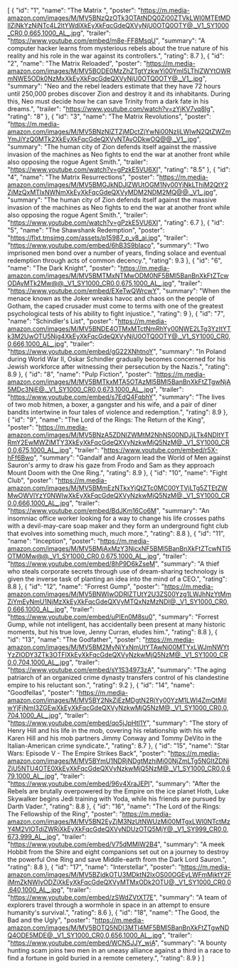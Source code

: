 [
 {
  "id": "1",
  "name": "The Matrix ",
  "poster": "https://m.media-amazon.com/images/M/MV5BNzQzOTk3OTAtNDQ0Zi00ZTVkLWI0MTEtMDllZjNkYzNjNTc4L2ltYWdlXkEyXkFqcGdeQXVyNjU0OTQ0OTY@._V1_SY1000_CR0,0,665,1000_AL_.jpg",
  "trailer": "https://www.youtube.com/embed/m8e-FF8MsqU",
  "summary": "A computer hacker learns from mysterious rebels about the true nature of his reality and his role in the war against its controllers.",
  "rating": 8.7
 },
 {
  "id": "2",
  "name": "The Matrix Reloaded",
  "poster": "https://m.media-amazon.com/images/M/MV5BODE0MzZhZTgtYzkwYi00YmI5LThlZWYtOWRmNWE5ODk0NzMxXkEyXkFqcGdeQXVyNjU0OTQ0OTY@._V1_.jpg",
  "summary": "Neo and the rebel leaders estimate that they have 72 hours until 250,000 probes discover Zion and destroy it and its inhabitants. During this, Neo must decide how he can save Trinity from a dark fate in his dreams.",
  "trailer": "https://www.youtube.com/watch?v=zYjKV7vq8Ig",
  "rating": "8"
 },
 {
  "id": "3",
  "name": "The Matrix Revolutions",
  "poster": "https://m.media-amazon.com/images/M/MV5BNzNlZTZjMDctZjYwNi00NzljLWIwN2QtZWZmYmJiYzQ0MTk2XkEyXkFqcGdeQXVyNTAyODkwOQ@@._V1_.jpg",
  "summary": "The human city of Zion defends itself against the massive invasion of the machines as Neo fights to end the war at another front while also opposing the rogue Agent Smith.",
  "trailer": "https://www.youtube.com/watch?v=gPzkE5VU6XI",
  "rating": "8.5"
 },
 {
  "id": "4",
  "name": "The Matrix Resurrections",
  "poster": "https://m.media-amazon.com/images/M/MV5BMGJkNDJlZWUtOGM1Ny00YjNkLThiM2QtY2ZjMzQxMTIxNWNmXkEyXkFqcGdeQXVyMDM2NDM2MQ@@._V1_.jpg",
  "summary": "The human city of Zion defends itself against the massive invasion of the machines as Neo fights to end the war at another front while also opposing the rogue Agent Smith.",
  "trailer": "https://www.youtube.com/watch?v=gPzkE5VU6XI",
  "rating": 6.7
 },
 {
  "id": "5",
  "name": "The Shawshank Redemption",
  "poster": "https://flxt.tmsimg.com/assets/p15987_p_v8_ai.jpg",
  "trailer": "https://www.youtube.com/embed/6hB3S9bIaco",
  "summary": "Two imprisoned men bond over a number of years, finding solace and eventual redemption through acts of common decency.",
  "rating": 9.3
 },
 {
  "id": "6",
  "name": "The Dark Knight",
  "poster": "https://m.media-amazon.com/images/M/MV5BMTMxNTMwODM0NF5BMl5BanBnXkFtZTcwODAyMTk2Mw@@._V1_SY1000_CR0,0,675,1000_AL_.jpg",
  "trailer": "https://www.youtube.com/embed/EXeTwQWrcwY",
  "summary": "When the menace known as the Joker wreaks havoc and chaos on the people of Gotham, the caped crusader must come to terms with one of the greatest psychological tests of his ability to fight injustice.",
  "rating": 9
 },
 {
  "id": "7",
  "name": "Schindler's List",
  "poster": "https://m.media-amazon.com/images/M/MV5BNDE4OTMxMTctNmRhYy00NWE2LTg3YzItYTk3M2UwOTU5Njg4XkEyXkFqcGdeQXVyNjU0OTQ0OTY@._V1_SY1000_CR0,0,666,1000_AL_.jpg",
  "trailer": "https://www.youtube.com/embed/gG22XNhtnoY",
  "summary": "In Poland during World War II, Oskar Schindler gradually becomes concerned for his Jewish workforce after witnessing their persecution by the Nazis.",
  "rating": 8.9
 },
 {
  "id": "8",
  "name": "Pulp Fiction",
  "poster": "https://m.media-amazon.com/images/M/MV5BMTkxMTA5OTAzMl5BMl5BanBnXkFtZTgwNjA5MDc3NjE@._V1_SY1000_CR0,0,673,1000_AL_.jpg",
  "trailer": "https://www.youtube.com/embed/s7EdQ4FqbhY",
  "summary": "The lives of two mob hitmen, a boxer, a gangster and his wife, and a pair of diner bandits intertwine in four tales of violence and redemption.",
  "rating": 8.9
 },
 {
  "id": "9",
  "name": "The Lord of the Rings: The Return of the King",
  "poster": "https://m.media-amazon.com/images/M/MV5BNzA5ZDNlZWMtM2NhNS00NDJjLTk4NDItYTRmY2EwMWZlMTY3XkEyXkFqcGdeQXVyNzkwMjQ5NzM@._V1_SY1000_CR0,0,675,1000_AL_.jpg",
  "trailer": "https://www.youtube.com/embed/r5X-hFf6Bwo",
  "summary": "Gandalf and Aragorn lead the World of Men against Sauron's army to draw his gaze from Frodo and Sam as they approach Mount Doom with the One Ring.",
  "rating": 8.9
 },
 {
  "id": "10",
  "name": "Fight Club",
  "poster": "https://m.media-amazon.com/images/M/MV5BMmEzNTkxYjQtZTc0MC00YTVjLTg5ZTEtZWMwOWVlYzY0NWIwXkEyXkFqcGdeQXVyNzkwMjQ5NzM@._V1_SY1000_CR0,0,666,1000_AL_.jpg",
  "trailer": "https://www.youtube.com/embed/BdJKm16Co6M",
  "summary": "An insomniac office worker looking for a way to change his life crosses paths with a devil-may-care soap maker and they form an underground fight club that evolves into something much, much more.",
  "rating": 8.8
 },
 {
  "id": "11",
  "name": "Inception",
  "poster": "https://m.media-amazon.com/images/M/MV5BMjAxMzY3NjcxNF5BMl5BanBnXkFtZTcwNTI5OTM0Mw@@._V1_SY1000_CR0,0,675,1000_AL_.jpg",
  "trailer": "https://www.youtube.com/embed/8hP9D6kZseM",
  "summary": "A thief who steals corporate secrets through use of dream-sharing technology is given the inverse task of planting an idea into the mind of a CEO.",
  "rating": 8.8
 },
 {
  "id": "12",
  "name": "Forrest Gump",
  "poster": "https://m.media-amazon.com/images/M/MV5BNWIwODRlZTUtY2U3ZS00Yzg1LWJhNzYtMmZiYmEyNmU1NjMzXkEyXkFqcGdeQXVyMTQxNzMzNDI@._V1_SY1000_CR0,0,666,1000_AL_.jpg",
  "trailer": "https://www.youtube.com/embed/uPIEn0M8su0",
  "summary": "Forrest Gump, while not intelligent, has accidentally been present at many historic moments, but his true love, Jenny Curran, eludes him.",
  "rating": 8.8
 },
 {
  "id": "13",
  "name": "The Godfather",
  "poster": "https://m.media-amazon.com/images/M/MV5BM2MyNjYxNmUtYTAwNi00MTYxLWJmNWYtYzZlODY3ZTk3OTFlXkEyXkFqcGdeQXVyNzkwMjQ5NzM@._V1_SY1000_CR0,0,704,1000_AL_.jpg",
  "trailer": "https://www.youtube.com/embed/sY1S34973zA",
  "summary": "The aging patriarch of an organized crime dynasty transfers control of his clandestine empire to his reluctant son.",
  "rating": 9.2
 },
 {
  "id": "14",
  "name": "Goodfellas",
  "poster": "https://m.media-amazon.com/images/M/MV5BY2NkZjEzMDgtN2RjYy00YzM1LWI4ZmQtMjIwYjFjNmI3ZGEwXkEyXkFqcGdeQXVyNzkwMjQ5NzM@._V1_SY1000_CR0,0,704,1000_AL_.jpg",
  "trailer": "https://www.youtube.com/embed/qo5jJpHtI1Y",
  "summary": "The story of Henry Hill and his life in the mob, covering his relationship with his wife Karen Hill and his mob partners Jimmy Conway and Tommy DeVito in the Italian-American crime syndicate.",
  "rating": 8.7
 },
 {
  "id": "15",
  "name": "Star Wars: Episode V - The Empire Strikes Back",
  "poster": "https://m.media-amazon.com/images/M/MV5BYmU1NDRjNDgtMzhiMi00NjZmLTg5NGItZDNiZjU5NTU4OTE0XkEyXkFqcGdeQXVyNzkwMjQ5NzM@._V1_SY1000_CR0,0,679,1000_AL_.jpg",
  "trailer": "https://www.youtube.com/embed/96v4XraJEPI",
  "summary": "After the Rebels are brutally overpowered by the Empire on the ice planet Hoth, Luke Skywalker begins Jedi training with Yoda, while his friends are pursued by Darth Vader.",
  "rating": 8.8
 },
 {
  "id": "16",
  "name": "The Lord of the Rings: The Fellowship of the Ring",
  "poster": "https://m.media-amazon.com/images/M/MV5BN2EyZjM3NzUtNWUzMi00MTgxLWI0NTctMzY4M2VlOTdjZWRiXkEyXkFqcGdeQXVyNDUzOTQ5MjY@._V1_SY999_CR0,0,673,999_AL_.jpg",
  "trailer": "https://www.youtube.com/embed/V75dMMIW2B4",
  "summary": "A meek Hobbit from the Shire and eight companions set out on a journey to destroy the powerful One Ring and save Middle-earth from the Dark Lord Sauron.",
  "rating": 8.8
 },
 {
  "id": "17",
  "name": "Interstellar",
  "poster": "https://m.media-amazon.com/images/M/MV5BZjdkOTU3MDktN2IxOS00OGEyLWFmMjktY2FiMmZkNWIyODZiXkEyXkFqcGdeQXVyMTMxODk2OTU@._V1_SY1000_CR0,0,640,1000_AL_.jpg",
  "trailer": "https://www.youtube.com/embed/zSWdZVtXT7E",
  "summary": "A team of explorers travel through a wormhole in space in an attempt to ensure humanity's survival.",
  "rating": 8.6
 },
 {
  "id": "18",
  "name": "The Good, the Bad and the Ugly",
  "poster": "https://m.media-amazon.com/images/M/MV5BOTQ5NDI3MTI4MF5BMl5BanBnXkFtZTgwNDQ4ODE5MDE@._V1_SY1000_CR0,0,656,1000_AL_.jpg",
  "trailer": "https://www.youtube.com/embed/WCN5JJY_wiA",
  "summary": "A bounty hunting scam joins two men in an uneasy alliance against a third in a race to find a fortune in gold buried in a remote cemetery.",
  "rating": 8.9
 }
]